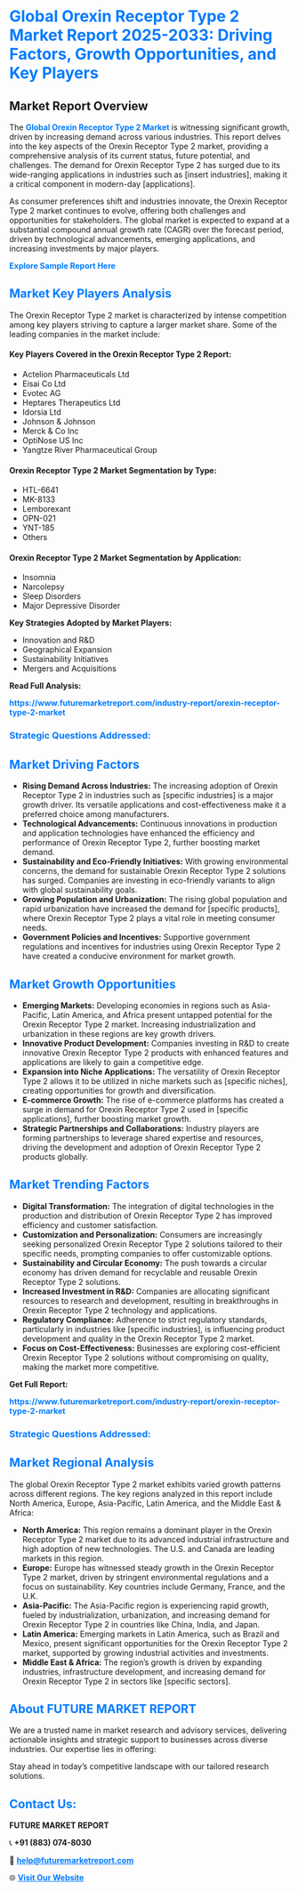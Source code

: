 <h1 style="color: #007BFF;">Global Orexin Receptor Type 2 Market Report 2025-2033: Driving Factors, Growth Opportunities, and Key Players</h1>

<section id="overview">
<h2>Market Report Overview</h2>
<p>The <a href="https://www.futuremarketreport.com/industry-report/orexin-receptor-type-2-market" style="color: #007BFF; text-decoration: none;"><strong>Global Orexin Receptor Type 2 Market</strong></a> is witnessing significant growth, driven by increasing demand across various industries. This report delves into the key aspects of the Orexin Receptor Type 2 market, providing a comprehensive analysis of its current status, future potential, and challenges. The demand for Orexin Receptor Type 2 has surged due to its wide-ranging applications in industries such as [insert industries], making it a critical component in modern-day [applications].</p>
<p>As consumer preferences shift and industries innovate, the Orexin Receptor Type 2 market continues to evolve, offering both challenges and opportunities for stakeholders. The global market is expected to expand at a substantial compound annual growth rate (CAGR) over the forecast period, driven by technological advancements, emerging applications, and increasing investments by major players.</p>
</section>

<section id="overview">
<p><a href="https://www.futuremarketreport.com/request-sample/reportId=52937" style="color: #007BFF; text-decoration: none;"><strong>Explore Sample Report Here</strong></a></p>
</section>

<section id="key-players">
<h2 style="color: #007BFF;">Market Key Players Analysis</h2>
<p>The Orexin Receptor Type 2 market is characterized by intense competition among key players striving to capture a larger market share. Some of the leading companies in the market include:</p>
<h4>Key Players Covered in the Orexin Receptor Type 2 Report:</h4>
<ul><li>Actelion Pharmaceuticals Ltd</li><li>Eisai Co Ltd</li><li>Evotec AG</li><li>Heptares Therapeutics Ltd</li><li>Idorsia Ltd</li><li>Johnson &amp; Johnson</li><li>Merck &amp; Co Inc</li><li>OptiNose US Inc</li><li>Yangtze River Pharmaceutical Group</li></ul>
<h4>Orexin Receptor Type 2 Market Segmentation by Type:</h4>
<ul><li>HTL-6641</li><li>MK-8133</li><li>Lemborexant</li><li>OPN-021</li><li>YNT-185</li><li>Others</li></ul>

<h4>Orexin Receptor Type 2 Market Segmentation by Application:</h4>
<ul><li>Insomnia</li><li>Narcolepsy</li><li>Sleep Disorders</li><li>Major Depressive Disorder</li></ul>
<p><strong>Key Strategies Adopted by Market Players:</strong></p>
<ul>
<li>Innovation and R&D</li>
<li>Geographical Expansion</li>
<li>Sustainability Initiatives</li>
<li>Mergers and Acquisitions</li>
</ul>
</section>

<section>
<p><strong>Read Full Analysis: </strong></p><a href="https://www.futuremarketreport.com/industry-report/orexin-receptor-type-2-market" style="color: #007BFF; text-decoration: none;"><strong>https://www.futuremarketreport.com/industry-report/orexin-receptor-type-2-market</strong></a>
<h3 style="color: #007BFF;">Strategic Questions Addressed:</h3>
</section>

<section id="driving-factors">
<h2 style="color: #007BFF;">Market Driving Factors</h2>
<ul>
<li><strong>Rising Demand Across Industries:</strong> The increasing adoption of Orexin Receptor Type 2 in industries such as [specific industries] is a major growth driver. Its versatile applications and cost-effectiveness make it a preferred choice among manufacturers.</li>
<li><strong>Technological Advancements:</strong> Continuous innovations in production and application technologies have enhanced the efficiency and performance of Orexin Receptor Type 2, further boosting market demand.</li>
<li><strong>Sustainability and Eco-Friendly Initiatives:</strong> With growing environmental concerns, the demand for sustainable Orexin Receptor Type 2 solutions has surged. Companies are investing in eco-friendly variants to align with global sustainability goals.</li>
<li><strong>Growing Population and Urbanization:</strong> The rising global population and rapid urbanization have increased the demand for [specific products], where Orexin Receptor Type 2 plays a vital role in meeting consumer needs.</li>
<li><strong>Government Policies and Incentives:</strong> Supportive government regulations and incentives for industries using Orexin Receptor Type 2 have created a conducive environment for market growth.</li>
</ul>
</section>

<section id="growth-opportunities">
<h2 style="color: #007BFF;">Market Growth Opportunities</h2>
<ul>
<li><strong>Emerging Markets:</strong> Developing economies in regions such as Asia-Pacific, Latin America, and Africa present untapped potential for the Orexin Receptor Type 2 market. Increasing industrialization and urbanization in these regions are key growth drivers.</li>
<li><strong>Innovative Product Development:</strong> Companies investing in R&D to create innovative Orexin Receptor Type 2 products with enhanced features and applications are likely to gain a competitive edge.</li>
<li><strong>Expansion into Niche Applications:</strong> The versatility of Orexin Receptor Type 2 allows it to be utilized in niche markets such as [specific niches], creating opportunities for growth and diversification.</li>
<li><strong>E-commerce Growth:</strong> The rise of e-commerce platforms has created a surge in demand for Orexin Receptor Type 2 used in [specific applications], further boosting market growth.</li>
<li><strong>Strategic Partnerships and Collaborations:</strong> Industry players are forming partnerships to leverage shared expertise and resources, driving the development and adoption of Orexin Receptor Type 2 products globally.</li>
</ul>
</section>

<section id="trending-factors">
<h2 style="color: #007BFF;">Market Trending Factors</h2>
<ul>
<li><strong>Digital Transformation:</strong> The integration of digital technologies in the production and distribution of Orexin Receptor Type 2 has improved efficiency and customer satisfaction.</li>
<li><strong>Customization and Personalization:</strong> Consumers are increasingly seeking personalized Orexin Receptor Type 2 solutions tailored to their specific needs, prompting companies to offer customizable options.</li>
<li><strong>Sustainability and Circular Economy:</strong> The push towards a circular economy has driven demand for recyclable and reusable Orexin Receptor Type 2 solutions.</li>
<li><strong>Increased Investment in R&D:</strong> Companies are allocating significant resources to research and development, resulting in breakthroughs in Orexin Receptor Type 2 technology and applications.</li>
<li><strong>Regulatory Compliance:</strong> Adherence to strict regulatory standards, particularly in industries like [specific industries], is influencing product development and quality in the Orexin Receptor Type 2 market.</li>
<li><strong>Focus on Cost-Effectiveness:</strong> Businesses are exploring cost-efficient Orexin Receptor Type 2 solutions without compromising on quality, making the market more competitive.</li>
</ul>
</section>

<section>
<p><strong>Get Full Report: </strong></p><a href="https://www.futuremarketreport.com/industry-report/orexin-receptor-type-2-market" style="color: #007BFF; text-decoration: none;"><strong>https://www.futuremarketreport.com/industry-report/orexin-receptor-type-2-market</strong></a>
<h3 style="color: #007BFF;">Strategic Questions Addressed:</h3>
</section>


<section id="regional-analysis">
<h2 style="color: #007BFF;">Market Regional Analysis</h2>
<p>The global Orexin Receptor Type 2 market exhibits varied growth patterns across different regions. The key regions analyzed in this report include North America, Europe, Asia-Pacific, Latin America, and the Middle East & Africa:</p>
<ul>
<li><strong>North America:</strong> This region remains a dominant player in the Orexin Receptor Type 2 market due to its advanced industrial infrastructure and high adoption of new technologies. The U.S. and Canada are leading markets in this region.</li>
<li><strong>Europe:</strong> Europe has witnessed steady growth in the Orexin Receptor Type 2 market, driven by stringent environmental regulations and a focus on sustainability. Key countries include Germany, France, and the U.K.</li>
<li><strong>Asia-Pacific:</strong> The Asia-Pacific region is experiencing rapid growth, fueled by industrialization, urbanization, and increasing demand for Orexin Receptor Type 2 in countries like China, India, and Japan.</li>
<li><strong>Latin America:</strong> Emerging markets in Latin America, such as Brazil and Mexico, present significant opportunities for the Orexin Receptor Type 2 market, supported by growing industrial activities and investments.</li>
<li><strong>Middle East & Africa:</strong> The region’s growth is driven by expanding industries, infrastructure development, and increasing demand for Orexin Receptor Type 2 in sectors like [specific sectors].</li>
</ul>
</section>

<footer>
<h2 style="color: #007BFF;">About FUTURE MARKET REPORT</h2>
<p>We are a trusted name in market research and advisory services, delivering actionable insights and strategic support to businesses across diverse industries. Our expertise lies in offering:</p>

<p>Stay ahead in today’s competitive landscape with our tailored research solutions.</p>

<h2 style="color: #007BFF;">Contact Us:</h2>
<p><strong>FUTURE MARKET REPORT</strong></p>
<p>📞 <strong>+91 (883) 074-8030</strong></p>
<p>📧 <strong><a href="mailto:help@futuremarketreport.com" style="color: #007BFF;">help@futuremarketreport.com</a></strong></p>
<p>🌐 <strong><a href="https://www.futuremarketreport.com/" style="color: #007BFF;">Visit Our Website</a></strong></p>
</footer>